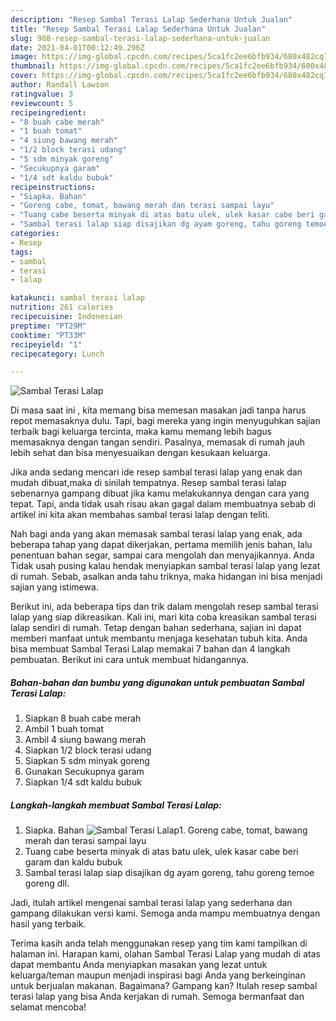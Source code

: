```yaml
---
description: "Resep Sambal Terasi Lalap Sederhana Untuk Jualan"
title: "Resep Sambal Terasi Lalap Sederhana Untuk Jualan"
slug: 988-resep-sambal-terasi-lalap-sederhana-untuk-jualan
date: 2021-04-01T00:12:49.296Z
image: https://img-global.cpcdn.com/recipes/5ca1fc2ee6bfb934/680x482cq70/sambal-terasi-lalap-foto-resep-utama.jpg
thumbnail: https://img-global.cpcdn.com/recipes/5ca1fc2ee6bfb934/680x482cq70/sambal-terasi-lalap-foto-resep-utama.jpg
cover: https://img-global.cpcdn.com/recipes/5ca1fc2ee6bfb934/680x482cq70/sambal-terasi-lalap-foto-resep-utama.jpg
author: Randall Lawson
ratingvalue: 3
reviewcount: 5
recipeingredient:
- "8 buah cabe merah"
- "1 buah tomat"
- "4 siung bawang merah"
- "1/2 block terasi udang"
- "5 sdm minyak goreng"
- "Secukupnya garam"
- "1/4 sdt kaldu bubuk"
recipeinstructions:
- "Siapka. Bahan"
- "Goreng cabe, tomat, bawang merah dan terasi sampai layu"
- "Tuang cabe beserta minyak di atas batu ulek, ulek kasar cabe beri garam dan kaldu bubuk"
- "Sambal terasi lalap siap disajikan dg ayam goreng, tahu goreng temoe goreng dll."
categories:
- Resep
tags:
- sambal
- terasi
- lalap

katakunci: sambal terasi lalap 
nutrition: 261 calories
recipecuisine: Indonesian
preptime: "PT29M"
cooktime: "PT33M"
recipeyield: "1"
recipecategory: Lunch

---
```



![Sambal Terasi Lalap](https://img-global.cpcdn.com/recipes/5ca1fc2ee6bfb934/680x482cq70/sambal-terasi-lalap-foto-resep-utama.jpg)

Di masa  saat ini , kita memang bisa memesan masakan jadi tanpa harus repot memasaknya dulu. Tapi, bagi mereka yang ingin menyuguhkan sajian terbaik bagi keluarga tercinta, maka kamu memang lebih bagus memasaknya dengan tangan sendiri. Pasalnya, memasak di rumah jauh lebih sehat dan bisa menyesuaikan dengan kesukaan keluarga.

Jika anda sedang mencari ide resep sambal terasi lalap yang enak dan mudah dibuat,maka di sinilah tempatnya. Resep sambal terasi lalap  sebenarnya gampang dibuat jika kamu melakukannya dengan cara yang tepat. Tapi, anda tidak usah risau akan gagal dalam membuatnya 
sebab di artikel ini kita akan membahas sambal terasi lalap dengan teliti.  



Nah bagi anda yang akan memasak sambal terasi lalap yang enak, ada beberapa tahap yang dapat dikerjakan, pertama memilih jenis bahan, lalu penentuan bahan segar, sampai cara mengolah dan menyajikannya. Anda Tidak usah pusing kalau hendak menyiapkan sambal terasi lalap yang lezat di rumah. Sebab, asalkan anda  tahu triknya, maka hidangan ini bisa menjadi sajian yang istimewa.

Berikut ini, ada beberapa tips dan trik dalam mengolah resep sambal terasi lalap yang siap dikreasikan. Kali ini, mari kita coba kreasikan sambal terasi lalap sendiri di rumah. Tetap dengan bahan sederhana, sajian ini dapat memberi manfaat untuk membantu menjaga kesehatan tubuh kita. Anda bisa membuat Sambal Terasi Lalap memakai 7 bahan dan 4 langkah pembuatan. Berikut ini cara untuk membuat hidangannya.

<!--inarticleads1-->

##### Bahan-bahan dan bumbu yang digunakan untuk pembuatan Sambal Terasi Lalap:

1. Siapkan 8 buah cabe merah
1. Ambil 1 buah tomat
1. Ambil 4 siung bawang merah
1. Siapkan 1/2 block terasi udang
1. Siapkan 5 sdm minyak goreng
1. Gunakan Secukupnya garam
1. Siapkan 1/4 sdt kaldu bubuk




<!--inarticleads2-->

##### Langkah-langkah membuat Sambal Terasi Lalap:

1. Siapka. Bahan
<img src="https://img-global.cpcdn.com/steps/d54b9e7a149eda8c/160x128cq70/sambal-terasi-lalap-langkah-memasak-1-foto.jpg" alt="Sambal Terasi Lalap">1. Goreng cabe, tomat, bawang merah dan terasi sampai layu
1. Tuang cabe beserta minyak di atas batu ulek, ulek kasar cabe beri garam dan kaldu bubuk
1. Sambal terasi lalap siap disajikan dg ayam goreng, tahu goreng temoe goreng dll.




Jadi, itulah artikel mengenai  sambal terasi lalap  yang sederhana dan gampang dilakukan versi kami. Semoga anda mampu membuatnya dengan hasil yang terbaik. 

Terima kasih anda telah menggunakan resep yang tim kami tampilkan di halaman ini. Harapan kami, olahan  Sambal Terasi Lalap yang mudah di atas dapat membantu Anda menyiapkan masakan yang lezat untuk keluarga/teman maupun menjadi inspirasi bagi Anda yang berkeinginan untuk berjualan makanan. Bagaimana? Gampang kan? Itulah resep sambal terasi lalap yang bisa Anda kerjakan di rumah. Semoga bermanfaat dan selamat mencoba!

